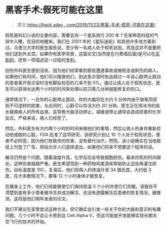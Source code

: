 # 黑客手术:假死可能在这里

> 原文:[https://hack aday . com/2019/11/23/黑客-手术-假死-可能在这里/](https://hackaday.com/2019/11/23/hacking-surgery-suspended-animation-may-be-here/)

假死是科幻小说的主要内容。需要去另一个星系旅行 200 年？在某种高科技的气球中入睡，在目的地醒来。我们在 2001 年的《星际迷航》和其他许多地方看到过。马里兰大学的医生报告说，至少有一名病人处于假死状态，而且这并不是要把他们送到外太空。如果你有医学背景，这篇论文(当然是在付费墙后面)是可以在[买到的](https://www.ncbi.nlm.nih.gov/pubmed/28538639)。还有一项描述这一过程的[专利](https://patents.google.com/patent/US8628512B2/en)。

创伤外科医生感到沮丧，因为他们经常看到那些遭遇事故或被枪击或刺伤的病人，如果他们有时间，他们可以挽救他们。到达急诊室时失血超过一半且心脏停止跳动的患者离开急诊室时没有脚趾标签的几率不到 5%。通过让病人处于假死状态，医生可以获得长达两个小时的时间来处理以前只需几分钟就能修复的伤口。

通常情况下，一旦你的心脏停止跳动，你的大脑将在大约 5 分钟内由于缺氧而受到不可逆转的损害。与此同时，心脏可以存活大约 20 分钟。医生正在用冰冷的盐水替换病人的所有血液。这导致大脑活动停止，减缓或停止通常会造成损害的化学反应。严格来说，病人已经死了。

然后，外科医生有大约两个小时的时间来做他们的事情，然后让病人热身并重新启动他或她的心脏。FDA 批准了这项研究，该研究计划让 10 个人处于假死状态。患者不必同意，因为他们有致命的伤害，没有替代治疗。然而，该小组确实在当地报纸上刊登了广告，网站允许人们选择退出，如果他们将来不想要这个程序的话。

解冻仍然是个问题。随着温度升高，化学反应会导致细胞损伤。看来你死的时间越长，这种伤害就越严重。医生希望找到一种药物鸡尾酒来帮助防止这些再灌注损伤。目标温度是 10C，复温后，他们将病人的体温升至 34 摄氏度，大约低 3 度，在大多数情况下，要等 12 个小时身体才能恢复。

在猪身上工作，他们已经能够使它们保持低温 3 个小时并使它们苏醒。该报告不清楚到底有多少患者被冷冻并成功解冻，也没有透露解冻后患者的恢复情况。据推测，这将是他们明年发表的论文。

我们不建议在家里尝试这种方法，但它确实会引发一些关于你的大脑和意识的有趣问题。几个小时不会让卡恩到达 Ceti Alpha V，但这可能是开发能够实现长期太空飞行的技术的开始。
